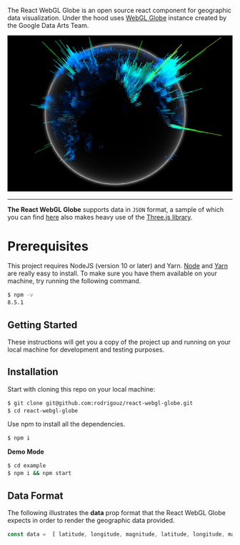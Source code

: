 The React WebGL Globe is an open source react component  for geographic data visualization. Under the hood uses [WebGL Globe](https://github.com/sw-yx/react-typescript-cheatsheet/) instance created by the Google Data Arts Team. 

![](https://raw.githubusercontent.com/rodrigouz/react-webgl-globe/master/globe.png)

----

**The React WebGL Globe** supports data in `JSON` format, a sample of which you can find [here](https://github.com/dataarts/webgl-globe/blob/master/globe/population909500.json) also makes heavy use of the [Three.js library](https://github.com/mrdoob/three.js/).




# Prerequisites

This project requires NodeJS (version 10 or later) and Yarn.
[Node](http://nodejs.org/) and [Yarn](https://yarnpkg.com/) are really easy to install.
To make sure you have them available on your machine,
try running the following command.

```sh
$ npm -v
8.5.1
```

## Getting Started

These instructions will get you a copy of the project up and running on your local machine for development and testing purposes.

## Installation

Start with cloning this repo on your local machine:

```sh
$ git clone git@github.com:rodrigouz/react-webgl-globe.git
$ cd react-webgl-globe
```
Use npm to install all the dependencies.
```sh
$ npm i 
```
**Demo Mode**
```sh
$ cd example
$ npm i && npm start 
```


## Data Format

The following illustrates the **data** prop format that the React WebGL Globe expects in order to render the geographic data provided.

```javascript
const data =  [ latitude, longitude, magnitude, latitude, longitude, magnitude, ... ];
```